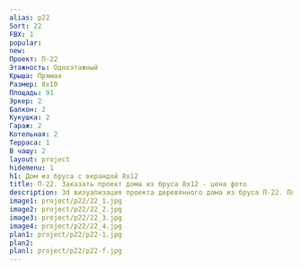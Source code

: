 ```yaml
---
alias: p22
Sort: 22
FBX: 1
popular: 
new: 
Проект: П-22
Этажность: Одноэтажный
Крыша: Прямая
Размер: 8х10
Площадь: 91
Эркер: 2
Балкон: 2
Кукушка: 2
Гараж: 2
Котельная: 2
Терраса: 1
В чашу: 2
layout: project
hidemenu: 1
h1: Дом из бруса с верандой 8х12
title: П-22. Заказать проект дома из бруса 8х12 - цена фото
description: 3d визуализация проекта деревянного дома из бруса П-22. Площадь 91 м2, размер 8х12. Вы можете внести любые изменения в проект.
image1: project/p22/22_1.jpg
image2: project/p22/22_2.jpg
image3: project/p22/22_3.jpg
image4: project/p22/22_4.jpg
plan1: project/p22/p22-1.jpg
plan2: 
planl: project/p22/p22-f.jpg
---
```

